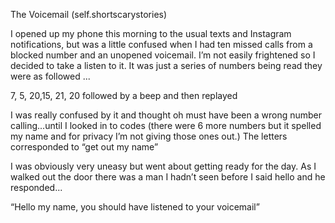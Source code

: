 The Voicemail (self.shortscarystories)

I opened up my phone this morning to the usual texts and Instagram notifications, but was a little confused when I had ten missed calls from a blocked number and an unopened voicemail. I’m not easily frightened so I decided to take a listen to it. It was just a series of numbers being read they were as followed ...

7, 5, 20,15, 21, 20 followed by a beep and then replayed

I was really confused by it and thought oh must have been a wrong number calling...until I looked in to codes (there were 6 more numbers but it spelled my name and for privacy I’m not giving those ones out.) The letters corresponded to “get out my name”

I was obviously very uneasy but went about getting ready for the day. As I walked out the door there was a man I hadn’t seen before I said hello and he responded...

“Hello my name, you should have listened to your voicemail”